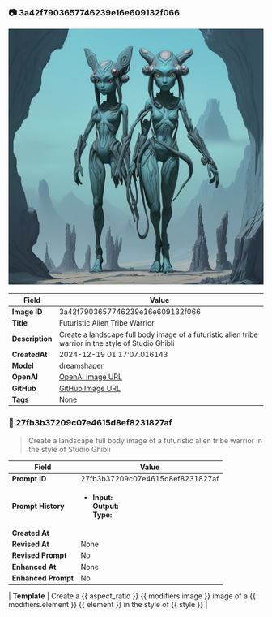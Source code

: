 

### 📷 3a42f7903657746239e16e609132f066 


![data.id](./3a42f7903657746239e16e609132f066.jpg)


| Field          | Value                                                                                                                     |
|----------------|---------------------------------------------------------------------------------------------------------------------------|
| **Image ID**             | 3a42f7903657746239e16e609132f066                                                                                                             |
| **Title**           | Futuristic Alien Tribe Warrior                                                                                                       |
| **Description**           | Create a landscape full body image of a futuristic alien tribe warrior in the style of Studio Ghibli                                                                                                       |
| **CreatedAt**        | 2024-12-19 01:17:07.016143                                                                                                        |
| **Model**        | dreamshaper                                                                                                        |
| **OpenAI**         | [OpenAI Image URL](http://192.168.1.85:8081/generated-images/b644154059941.png)                                                                                |
| **GitHub**         | [GitHub Image URL](https://raw.githubusercontent.com/Caneta-Silva/weeb/refs/heads/main/images/3a42f7903657746239e16e609132f066/3a42f7903657746239e16e609132f066.jpg)                                                                                |
| **Tags**       | None                                                                                                                   |

### 📜 27fb3b37209c07e4615d8ef8231827af

> Create a landscape full body image of a futuristic alien tribe warrior in the style of Studio Ghibli

| Field          | Value                                                                                                                                                                      |
|----------------|----------------------------------------------------------------------------------------------------------------------------------------------------------------------------|
| **Prompt ID**  | 27fb3b37209c07e4615d8ef8231827af                                                                                                                                                            |
| **Prompt History** | <ul><li>**Input:**  <br> **Output:**  <br> **Type:** </li></ul> |
| **Created At** |                                                                                                                                                    |
| **Revised At** | None                                                                                                                                                   |
| **Revised Prompt** | No                                                                                                                                                                      |
| **Enhanced At** | None                                                                                                                                                  |
| **Enhanced Prompt** | No                                                                                                                                                                    |

| **Template**   | Create a {{ aspect_ratio }} {{ modifiers.image }} image of a {{ modifiers.element }} {{ element }} in the style of {{ style }}                                                                                                                                           |


